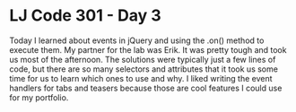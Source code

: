 # LJ Code 301 - Day 3

Today I learned about events in jQuery and using the .on() method to execute them. My partner for the lab was Erik. It was pretty tough and took us most of the afternoon. The solutions were typically just a few lines of code, but there are so many selectors and attributes that it took us some time for us to learn which ones to use and why. I liked writing the event handlers for tabs and teasers because those are cool features I could use for my portfolio.
